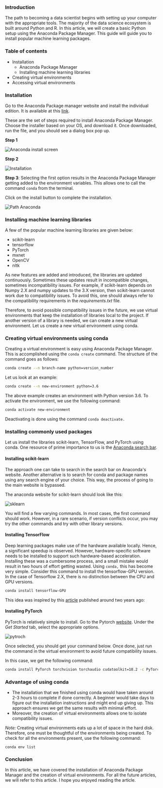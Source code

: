 ### Introduction

The path to becoming a data scientist begins with setting up your computer with the appropriate tools. The majority of the data science ecosystem is built around Python and R. In this article, we will create a basic Python setup using the Anaconda Package Manager. This guide will guide you to install popular machine learning packages.   

### Table of contents
- Installation
  - Anaconda Package Manager
  - Installing machine learning libraries
- Creating virtual environments
- Accessing virtual environments

### Installation

Go to the Anaconda Package manager website and install the individual edition. It is available at this [link](https://www.anaconda.com/products/individual).

These are the set of steps required to install Anaconda Package Manager. Choose the installer based on your OS, and download it. Once downloaded, run the file, and you should see a dialog box pop up.

**Step 1**

![Anaconda install screen](/engineering-education/data-science-setup/1.png)

**Step 2**

![Installation](/engineering-education/data-science-setup/2.png)

**Step 3**: Selecting the first option results in the Anaconda Package Manager getting added to the environment variables. This allows one to call the command `conda` from the terminal.

Click on the install button to complete the installation.

![Path Anaconda](/engineering-education/data-science-setup/3.png)


### Installing machine learning libraries

A few of the popular machine learning libraries are given below:

- scikit-learn
- tensorflow
- PyTorch
- mxnet
- OpenCV
- nltk

As new features are added and introduced, the libraries are updated continuously. Sometimes these updates result in incompatible changes, sometimes incompatibility issues. For example, if scikit-learn depends on Numpy 2.X and numpy updates to the 3.X version, then scikit-learn cannot work due to compatibility issues. To avoid this, one should always refer to the compatibility requirements in the *requirements.txt* file.

Therefore, to avoid possible compatibility issues in the future, we use virtual environments that keep the installation of libraries local to the project. If another version of a library is needed, we can create a new virtual environment. Let us create a new virtual environment using conda.

### Creating virtual environments using conda

Creating a virtual environment is easy using Anaconda Package Manager. This is accomplished using the `conda create` command. The structure of the command goes as follows:

```bash
conda create --n branch-name python=version_number
```

Let us look at an example: 

```bash
conda create --n new-environment python=3.6
```

The above example creates an environment with Python version 3.6. To activate the environment, we use the following command:

```bash
conda activate new-environment
```

Deactivating is done using the command `conda deactivate.`

### Installing commonly used packages

Let us install the libraries scikit-learn, TensorFlow, and PyTorch using conda. One resource of prime importance to us is the [Anaconda search bar](https://anaconda.org/search). 

#### Installing scikit-learn

The approach one can take to search in the search bar on Anaconda's website. Another alternative is to search for conda and package names using any search engine of your choice. This way, the process of going to the main website is bypassed. 

The anaconda website for scikit-learn should look like this:

![sklearn](/engineering-education/data-science-setup/scikit-learn.png)

You will find a few varying commands. In most cases, the first command should work. However, in a rare scenario, if version conflicts occur, you may try the other commands and try with other library versions. 

#### Installing TensorFlow

Deep learning packages make use of the hardware available locally. Hence, a significant speedup is observed. However, hardware-specific software needs to be installed to support such hardware-based acceleration. Installing these was a cumbersome process, and a small mistake would result in two hours of effort getting wasted. Using `conda,` this has become very simple. Consider this command to install the tensorflow-GPU version. In the case of Tensorflow 2.X, there is no distinction between the CPU and GPU versions. 

```bash
conda install tensorflow-GPU
```

This idea was inspired by this [article](https://towardsdatascience.com/tensorflow-gpu-installation-made-easy-use-conda-instead-of-pip-52e5249374bc) published around two years ago:

#### Installing PyTorch

PyTorch is relatively simple to install. Go to the Pytorch [website](https://pytorch.org/get-started/locally/). Under the *Get Started* tab, select the appropriate options. 

![pytroch](/engineering-education/data-science-setup/pytorch.png)

Once selected, you should get your command below. Once done, just run the command in the virtual environment to avoid future compatibility issues.

In this case, we get the following command:
```bash
conda install PyTorch torchvision torchaudio cudatoolkit=10.2 -c PyTorch
```

### Advantage of using conda 

- The installation that we finished using conda would have taken around 2-3 hours to complete if done correctly. A beginner would take days to figure out the installation instructions and might end up giving up. This approach ensures we get the same results with minimal effort. 
- Moreover, the creation of virtual environments allows one to isolate compatibility issues.

_Note:_ Creating virtual environments eats up a lot of space in the hard disk. Therefore, one must be thoughtful of the environments being created. To check for all the environments present, use the following command:

`conda env list` 

### Conclusion

In this article, we have covered the installation of Anaconda Package Manager and the creation of virtual environments. For all the future articles, we will refer to this article. I hope you enjoyed reading the article. 